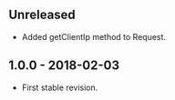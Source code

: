 ## Unreleased
- Added getClientIp method to Request.

## 1.0.0 - 2018-02-03
- First stable revision.